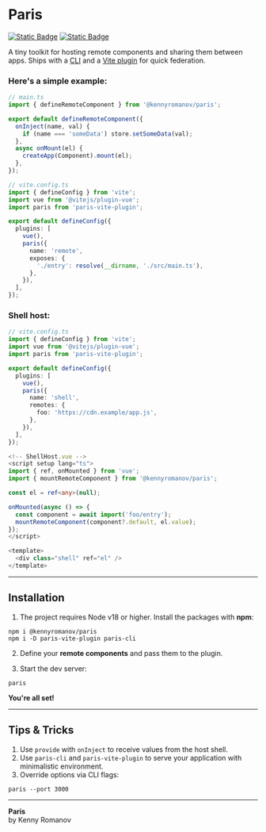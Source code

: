 # Paris

[![Static Badge](https://img.shields.io/badge/GitHub-Star%20%281%29-yellow?logo=github)](https://github.com/kennyromanov/paris)
[![Static Badge](https://img.shields.io/badge/NPM-Download%20%28162%29-blue)](https://www.npmjs.com/package/@kennyromanov/paris)

A tiny toolkit for hosting remote components and sharing them between apps. Ships with a [CLI](https://www.npmjs.com/package/paris-cli) and a [Vite plugin](https://www.npmjs.com/package/paris-vite-plugin) for quick federation.

### Here's a simple example:

```ts
// main.ts
import { defineRemoteComponent } from '@kennyromanov/paris';

export default defineRemoteComponent({
  onInject(name, val) {
    if (name === 'someData') store.setSomeData(val);
  },
  async onMount(el) {
    createApp(Component).mount(el);
  },
});
```

```ts
// vite.config.ts
import { defineConfig } from 'vite';
import vue from '@vitejs/plugin-vue';
import paris from 'paris-vite-plugin';

export default defineConfig({
  plugins: [
    vue(),
    paris({
      name: 'remote',
      exposes: {
        './entry': resolve(__dirname, './src/main.ts'),
      },
    }),
  ],
});
```
### Shell host:

```ts
// vite.config.ts
import { defineConfig } from 'vite';
import vue from '@vitejs/plugin-vue';
import paris from 'paris-vite-plugin';

export default defineConfig({
  plugins: [
    vue(),
    paris({
      name: 'shell',
      remotes: {
        foo: 'https://cdn.example/app.js',
      },
    }),
  ],
});
```

```ts
<!-- ShellHost.vue -->
<script setup lang="ts">
import { ref, onMounted } from 'vue';
import { mountRemoteComponent } from '@kennyromanov/paris';

const el = ref<any>(null);

onMounted(async () => {
  const component = await import('foo/entry');
  mountRemoteComponent(component?.default, el.value);
});
</script>

<template>
  <div class="shell" ref="el" />
</template>
```
---

## Installation

1. The project requires Node v18 or higher. Install the packages with **npm**:

```shell
npm i @kennyromanov/paris
npm i -D paris-vite-plugin paris-cli
```

2. Define your **remote components** and pass them to the plugin.

3. Start the dev server:

```shell
paris
```

**You're all set!**

---

## Tips & Tricks

1. Use `provide` with `onInject` to receive values from the host shell.
2. Use `paris-cli` and `paris-vite-plugin` to serve your application with minimalistic environment.
3. Override options via CLI flags:

```shell
paris --port 3000
```

---

**Paris**  
by Kenny Romanov

